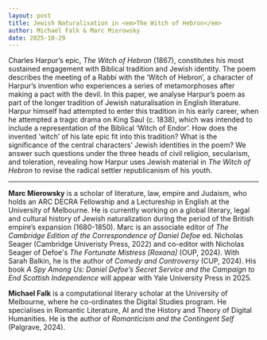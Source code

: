 ```yaml
---
layout: post
title: Jewish Naturalisation in <em>The Witch of Hebron</em>
author: Michael Falk & Marc Mierowsky
date: 2025-10-29
---
```


Charles Harpur’s epic, *The Witch of Hebron* (1867), constitutes his most sustained engagement with Biblical tradition and Jewish identity. The poem describes the meeting of a Rabbi with the ‘Witch of Hebron’, a character of Harpur’s invention who experiences a series of metamorphoses after making a pact with the devil. In this paper, we analyse Harpur’s poem as part of the longer tradition of Jewish naturalisation in English literature. Harpur himself had attempted to enter this tradition in his early career, when he attempted a tragic drama on King Saul (c. 1838), which was intended to include a representation of the Biblical ‘Witch of Endor’. How does the invented ‘witch’ of his late epic fit into this tradition? What is the significance of the central characters’ Jewish identities in the poem? We answer such questions under the three heads of civil religion, secularism, and toleration, revealing how Harpur uses Jewish material in *The Witch of Hebron* to revise the radical settler republicanism of his youth.

---

**Marc Mierowsky** is a scholar of literature, law, empire and Judaism, who holds an ARC DECRA Fellowship and a Lectureship in English at the University of Melbourne. He is currently working on a global literary, legal and cultural history of Jewish naturalization during the period of the British empire’s expansion (1680-1850).  Marc is an associate editor of *The Cambridge Edition of the Correspondence of Daniel Defoe* ed. Nicholas Seager (Cambridge Univeristy Press, 2022) and co-editor with Nicholas Seager of Defoe's *The Fortunate Mistress \[Roxana\]* (OUP, 2024). With Sarah Balkin, he is the author of *Comedy and Controversy* (CUP, 2024). His book *A Spy Among Us: Daniel Defoe’s Secret Service and the Campaign to End Scottish Independence* will appear with Yale University Press in 2025.

**Michael Falk** is a computational literary scholar at the University of Melbourne, where he co-ordinates the Digital Studies program. He specialises in Romantic Literature, AI and the History and Theory of Digital Humanities. He is the author of *Romanticism and the Contingent Self* (Palgrave, 2024).